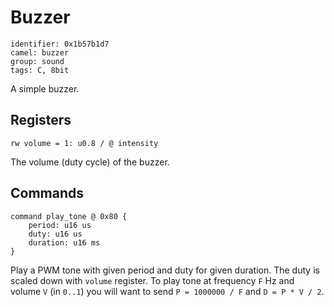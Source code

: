 # Buzzer

    identifier: 0x1b57b1d7
    camel: buzzer
    group: sound
    tags: C, 8bit

A simple buzzer.

## Registers

    rw volume = 1: u0.8 / @ intensity

The volume (duty cycle) of the buzzer.

## Commands

    command play_tone @ 0x80 {
        period: u16 us
        duty: u16 us
        duration: u16 ms
    }

Play a PWM tone with given period and duty for given duration.
The duty is scaled down with `volume` register.
To play tone at frequency `F` Hz and volume `V` (in `0..1`) you will want
to send `P = 1000000 / F` and `D = P * V / 2`.
